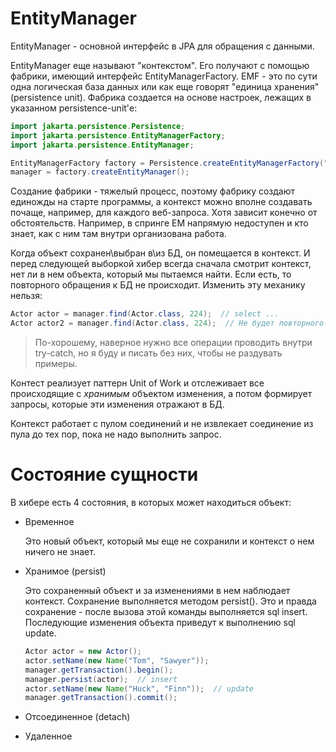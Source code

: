 # EntityManager

EntityManager - основной интерфейс в JPA для обращения с данными.

EntityManager еще называют "контекстом". Его получают с помощью фабрики, имеющий интерфейс EntityManagerFactory. EMF - это по сути одна логическая база данных или как еще говорят "единица хранения" (persistence unit). Фабрика создается на основе настроек, лежащих в указанном persistence-unit'е:

```java
import jakarta.persistence.Persistence;
import jakarta.persistence.EntityManagerFactory;
import jakarta.persistence.EntityManager;

EntityManagerFactory factory = Persistence.createEntityManagerFactory("dvdrental-pu");
manager = factory.createEntityManager();
```

Создание фабрики - тяжелый процесс, поэтому фабрику создают единожды на старте программы, а контекст можно вполне создавать почаще, например, для каждого веб-запроса. Хотя зависит конечно от обстоятельств. Например, в спринге EM напрямую недоступен и кто знает, как с ним там внутри организована работа.

Когда объект сохранен\выбран в\из БД, он помещается в контекст. И перед следующей выборкой хибер всегда сначала смотрит контекст, нет ли в нем объекта, который мы пытаемся найти. Если есть, то повторного обращения к БД не происходит. Изменить эту механику нельзя:

```java
Actor actor = manager.find(Actor.class, 224);  // select ...
Actor actor2 = manager.find(Actor.class, 224);  // Не будет повторного select
```

> По-хорошему, наверное нужно все операции проводить внутри try-catch, но я буду и писать без них, чтобы не раздувать примеры.

Контест реализует паттерн Unit of Work и отслеживает все происходящие с *хранимым* объектом изменения, а потом формирует запросы, которые эти изменения отражают в БД.

Контекст работает с пулом соединений и не извлекает соединение из пула до тех пор, пока не надо выполнить запрос.

# Состояние сущности

В хибере есть 4 состояния, в которых может находиться объект:

* Временное

  Это новый объект, который мы еще не сохранили и контекст о нем ничего не знает.

* Хранимое (persist)

  Это сохраненный объект и за изменениями в нем наблюдает контекст. Сохранение выполняется методом persist(). Это и правда сохранение - после вызова этой команды выполняется sql insert. Последующие изменения объекта приведут к выполнению sql update.

  ```java
  Actor actor = new Actor();
  actor.setName(new Name("Tom", "Sawyer"));
  manager.getTransaction().begin();
  manager.persist(actor);  // insert
  actor.setName(new Name("Huck", "Finn"));  // update
  manager.getTransaction().commit();
  ```

* Отсоединенное (detach)

* Удаленное



